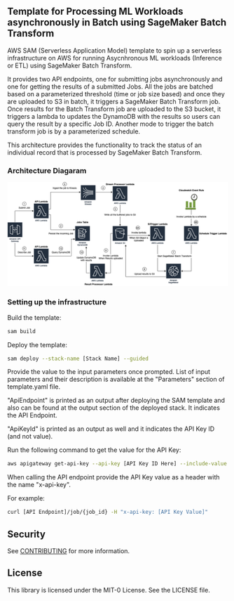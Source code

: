 ## Template for Processing ML Workloads asynchronously in Batch using SageMaker Batch Transform

AWS SAM (Serverless Application Model) template to spin up a serverless infrastructure on AWS for running Asycnhronous ML workloads (Inference or ETL) using SageMaker Batch Transform.

It provides two API endpoints, one for submitting jobs asynchronously and one for getting the results of a submitted Jobs. 
All the jobs are batched based on a parameterized threshold (time or job size based) and once they are uploaded to S3 in batch, it triggers a SageMaker Batch Transform job. 
Once results for the Batch Transform job are uploaded to the S3 bucket, it triggers a lambda to updates the DynamoDB with the results so users can query the result by a specific Job ID. 
Another mode to trigger the batch transform job is by a parameterized schedule.

This architecture provides the functionality to track the status of an individual record that is processed by SageMaker Batch Transform. 

### Architecture Diagaram

![Architecture Diagram](./diagram/architecture.png)


### Setting up the infrastructure

Build the template:
```bash
sam build
```

Deploy the template:
```bash
sam deploy --stack-name [Stack Name] --guided
```
Provide the value to the input parameters once prompted. List of input parameters and their description is available at the "Parameters" section of template.yaml file.

"ApiEndpoint" is printed as an output after deploying the SAM template and also can be found at the output section of the deployed stack. It indicates the API Endpoint.

"ApiKeyId" is printed as an output as well and it indicates the API Key ID (and not value).

Run the following command to get the value for the API Key:
```bash
aws apigateway get-api-key --api-key [API Key ID Here] --include-value 
```

When calling the API endpoint provide the API Key value as a header with the name "x-api-key".

For example:

```bash
curl [API Endpoint]/job/{job_id} -H "x-api-key: [API Key Value]"
```

## Security

See [CONTRIBUTING](CONTRIBUTING.md#security-issue-notifications) for more information.

## License

This library is licensed under the MIT-0 License. See the LICENSE file.
